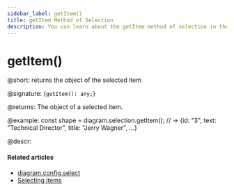 ```yaml
---
sidebar_label: getItem()
title: getItem Method of Selection
description: You can learn about the getItem method of selection in the documentation of the DHTMLX JavaScript Diagram library. Browse developer guides and API reference, try out code examples and live demos, and download a free 30-day evaluation version of DHTMLX Diagram.
---
```


# getItem()

@short: returns the object of the selected item

@signature: {`getItem(): any;`}

@returns:
The object of a selected item.

@example:
const shape = diagram.selection.getItem();
// -> {id: "3", text: "Technical Director", title: "Jerry Wagner", …}

@descr:

#### Related articles

- [diagram.config.select](../../../api/diagram/select_property/)
- [Selecting items](../../../guides/manipulating_items/#selecting-items)
